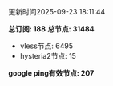 更新时间2025-09-23 18:11:44

**总订阅: 188**
**总节点: 31484**
- vless节点: 6495
- hysteria2节点: 15

**google ping有效节点: 207**
